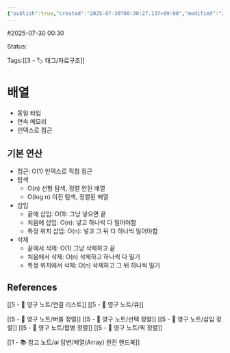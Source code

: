 ```yaml
---
{"publish":true,"created":"2025-07-30T00:30:27.137+09:00","modified":"2025-08-01T00:19:45.529+09:00","cssclasses":""}
---
```


#2025-07-30 00:30

Status: 

Tags:[[3 - 🏷️ 태그/자료구조]]

# 배열
- 동일 타입
- 연속 메모리
- 인덱스로 접근

## 기본 연산
- 접근: O(1) 인덱스로 직접 접근
- 탑색 
	- O(n) 선형 탐색, 정렬 안된 배열
	- O(log n) 이진 탐색, 정렬된 배열
- 삽입
	- 끝에 삽입: O(1): 그냥 넣으면 끝
	- 처음에 삽입: O(n): 넣고 하나씩 다 밀어야함
	- 특정 위치 삽입: O(n): 넣고 그 뒤 다 하나씩 밀어야함
- 삭제
	- 끝에서 삭제: O(1) 그냥 삭제하고 끝
	- 처음에서 삭제: O(n) 삭제하고 하나씩 다 밀기
	- 특정 위치에서 삭제: O(n) 삭제하고 그 뒤 하나씩 밀기
## References
 [[5 - 💎 영구 노트/연결 리스트]]
 [[5 - 💎 영구 노트/큐]]

 [[5 - 💎 영구 노트/버블 정렬]]
 [[5 - 💎 영구 노트/선택 정렬]]
 [[5 - 💎 영구 노트/삽입 정렬]]
 [[5 - 💎 영구 노트/합병 정렬]] 
 [[5 - 💎 영구 노트/퀵 정렬]]
 
 [[1 - 📚 참고 노트/ai 답변/배열(Array) 완전 핸드북]]